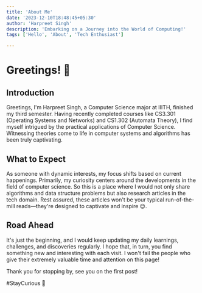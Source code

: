 ```yaml
---
title: 'About Me'
date: '2023-12-10T18:48:45+05:30'
author: 'Harpreet Singh'
description: 'Embarking on a Journey into the World of Computing!'
tags: ['Hello', 'About', 'Tech Enthusiast']

---
```


# Greetings! 👋

## Introduction

Greetings, I'm Harpreet Singh, a Computer Science major at IIITH, finished my third semester. Having recently completed courses like CS3.301 (Operating Systems and Networks) and CS1.302 (Automata Theory), I find myself intrigued by the practical applications of Computer Science. Witnessing theories come to life in computer systems and algorithms has been truly captivating.


## What to Expect
As someone with dynamic interests, my focus shifts based on current happenings. Primarily, my curiosity centers around the developments in the field of computer science.
So this is a place where I would not only share algorithms and data structure problems but also research articles in the tech domain. Rest assured, these articles won't be your typical run-of-the-mill reads—they're designed to captivate and inspire 😉.

## Road Ahead

It's just the beginning, and I would keep updating my daily learnings, challenges, and discoveries regularly. I hope that, in turn, you find something new and interesting with each visit. I won't fail the people who give their extremely valuable time and attention on this page!

Thank you for stopping by, see you on the first post!

\#StayCurious 🚀

